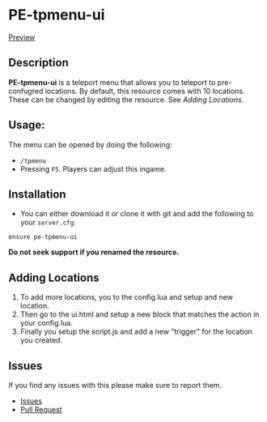 # PE-tpmenu-ui 
[Preview](https://streamable.com/9iqh3q)

## Description

**PE-tpmenu-ui** is a teleport menu that allows you to teleport to pre-confugred locations. By default, this resource comes with 10 locations. These can be changed by editing the resource. See *Adding Locations*.

## Usage:
The menu can be opened by doing the following:
- `/tpmenu`
- Pressing `F5`. Players can adjust this ingame.

## Installation
* You can either download it or clone it with git and add the following to your `server.cfg`:
```
ensure pe-tpmenu-ui
```
**Do not seek support if you renamed the resource.**

## Adding Locations
1) To add more locations, you to the config.lua and setup and new location.
2) Then go to the ui.html and setup a new block that matches the action in your config.lua.
3) Finally you setup the script.js and add a new "trigger" for the location you created.

## Issues
If you find any issues with this please make sure to report them.
* [Issues](https://github.com/Project-Entity/pe-adminmenu/issues)
* [Pull Request](https://github.com/Project-Entity/pe-adminmenu/pulls)
